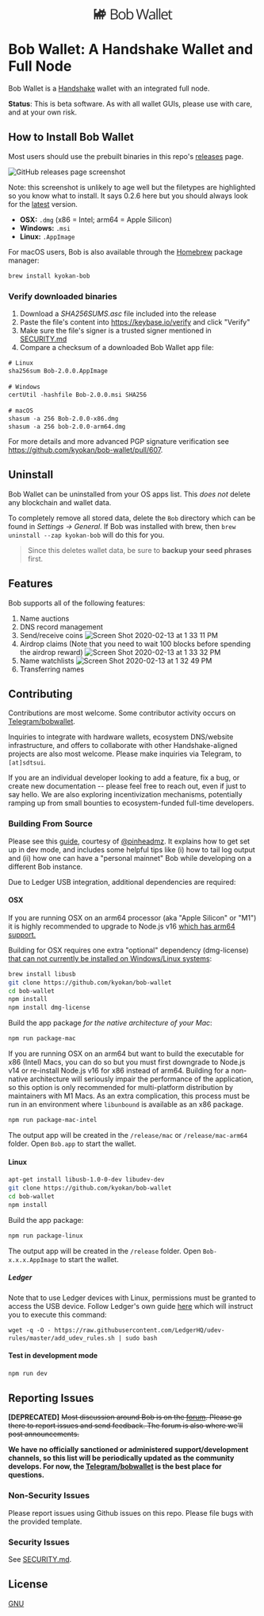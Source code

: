 <p align="center"><img src="./resources/icons/logowithtext.png"></p>

# Bob Wallet: A Handshake Wallet and Full Node

Bob Wallet is a [Handshake](https://handshake.org) wallet with an integrated full node.

**Status**: This is beta software. As with all wallet GUIs, please use with care, and at your own risk.

## How to Install Bob Wallet

Most users should use the prebuilt binaries in this repo's [releases](https://github.com/kyokan/bob-wallet/releases) page.

![GitHub releases page screenshot](https://user-images.githubusercontent.com/8230144/75097836-06f48480-5564-11ea-85db-64251184e7bf.png)

Note: this screenshot is unlikely to age well but the filetypes are highlighted so you know what to install. It says 0.2.6 here but you should always look for the [latest](https://github.com/kyokan/bob-wallet/releases/latest) version.

* **OSX:** `.dmg` (x86 = Intel; arm64 = Apple Silicon)
* **Windows:** `.msi`
* **Linux:** `.AppImage`

For macOS users, Bob is also available through the [Homebrew](https://github.com/homebrew/brew) package manager:

```bash
brew install kyokan-bob
```

### Verify downloaded binaries

1. Download a _SHA256SUMS.asc_ file included into the release
2. Paste the file's content into https://keybase.io/verify and click "Verify"
3. Make sure the file's signer is a trusted signer mentioned in [SECURITY.md](SECURITY.md#trusted-pgp-keys)
4. Compare a checksum of a downloaded Bob Wallet app file:
```
# Linux
sha256sum Bob-2.0.0.AppImage

# Windows
certUtil -hashfile Bob-2.0.0.msi SHA256

# macOS
shasum -a 256 Bob-2.0.0-x86.dmg
shasum -a 256 bob-2.0.0-arm64.dmg
```

For more details and more advanced PGP signature verification see https://github.com/kyokan/bob-wallet/pull/607.

## Uninstall

Bob Wallet can be uninstalled from your OS apps list. This _does not_ delete any blockchain and wallet data.

To completely remove all stored data, delete the `Bob` directory which can be found in _Settings -> General_. If Bob was installed with brew, then `brew uninstall --zap kyokan-bob` will do this for you.

>Since this deletes wallet data, be sure to **backup your seed phrases** first.

## Features

Bob supports all of the following features:

1. Name auctions
2. DNS record management
3. Send/receive coins
![Screen Shot 2020-02-13 at 1 33 11 PM](https://user-images.githubusercontent.com/8230144/74480855-8a2c2100-4e66-11ea-9d29-63e474f47e23.png)
4. Airdrop claims (Note that you need to wait 100 blocks before spending the airdrop reward)
![Screen Shot 2020-02-13 at 1 33 32 PM](https://user-images.githubusercontent.com/8230144/74480849-87313080-4e66-11ea-8097-421592a9a55f.png)
5. Name watchlists
![Screen Shot 2020-02-13 at 1 32 49 PM](https://user-images.githubusercontent.com/8230144/74480856-8ac4b780-4e66-11ea-90c0-48c5444d0745.png)
6. Transferring names

## Contributing

Contributions are most welcome.  Some contributor activity occurs on [Telegram/bobwallet](https://t.me/bobwallet).

Inquiries to integrate with hardware wallets, ecosystem DNS/website infrastructure, and offers to collaborate with other Handshake-aligned projects are also most welcome. Please make inquiries via Telegram, to `[at]sdtsui`.

If you are an individual developer looking to add a feature, fix a bug, or create new documentation -- please feel free to reach out, even if just to say hello.  We are also exploring incentivization mechanisms, potentially ramping up from small bounties to ecosystem-funded full-time developers.

### Building From Source

Please see this [guide](https://gist.github.com/pinheadmz/314aed5123d29cb89bfc6a7db9f4d02e), courtesy of [@pinheadmz](https://github.com/pinheadmz).  It explains how to get set up in dev mode, and includes some helpful tips like (i) how to tail log output and (ii) how one can have a "personal mainnet" Bob while developing on a different Bob instance.

Due to Ledger USB integration, additional dependencies are required:

#### OSX

If you are running OSX on an arm64 processor (aka "Apple Silicon" or "M1") it
is highly recommended to upgrade to Node.js v16
[which has arm64 support.](https://nodejs.org/en/blog/release/v16.0.0/#toolchain-and-compiler-upgrades)

Building for OSX requires one extra "optional" dependency (dmg-license)
[that can not currently be installed on Windows/Linux systems](https://github.com/electron-userland/electron-builder/issues/6520):

```bash
brew install libusb
git clone https://github.com/kyokan/bob-wallet
cd bob-wallet
npm install
npm install dmg-license
```

Build the app package *for the native architecture of your Mac*:

```bash
npm run package-mac
```

If you are running OSX on an arm64 but want to build the executable for x86 (Intel)
Macs, you can do so but you must first downgrade to Node.js v14 or re-install Node.js v16
for x86 instead of arm64. Building for a non-native architecture will seriously impair
the performance of the application, so this option is only recommended for multi-platform
distribution by maintainers with M1 Macs. As an extra complication, this process must
be run in an environment where `libunbound` is available as an x86 package.

```bash
npm run package-mac-intel
``` 

The output app will be created in the `/release/mac` or `/release/mac-arm64` folder.
Open `Bob.app` to start the wallet.


#### Linux

```bash
apt-get install libusb-1.0-0-dev libudev-dev
git clone https://github.com/kyokan/bob-wallet
cd bob-wallet
npm install
```

Build the app package:

```bash
npm run package-linux
```

The output app will be created in the `/release` folder. Open `Bob-x.x.x.AppImage` to start the wallet.

##### Ledger

Note that to use Ledger devices with Linux, permissions must be granted to access the USB device.
Follow Ledger's own guide [here](https://support.ledger.com/hc/en-us/articles/115005165269-Fix-connection-issues)
which will instruct you to execute this command:

```
wget -q -O - https://raw.githubusercontent.com/LedgerHQ/udev-rules/master/add_udev_rules.sh | sudo bash
```


#### Test in development mode

```bash
npm run dev
```


## Reporting Issues

**[DEPRECATED]** ~~Most discussion around Bob is on the [forum](https://forum.kyokan.io). Please go there to report issues and send feedback. The forum is also where we'll post announcements.~~

**We have no officially sanctioned or administered support/development channels, so this list will be periodically updated as the community develops. For now, the [Telegram/bobwallet](https://t.me/bobwallet) is the best place for questions.**

### Non-Security Issues

Please report issues using Github issues on this repo. Please file bugs with the provided template.

### Security Issues

See [SECURITY.md](SECURITY.md#reporting-a-vulnerability).

## License

[GNU](LICENSE)
